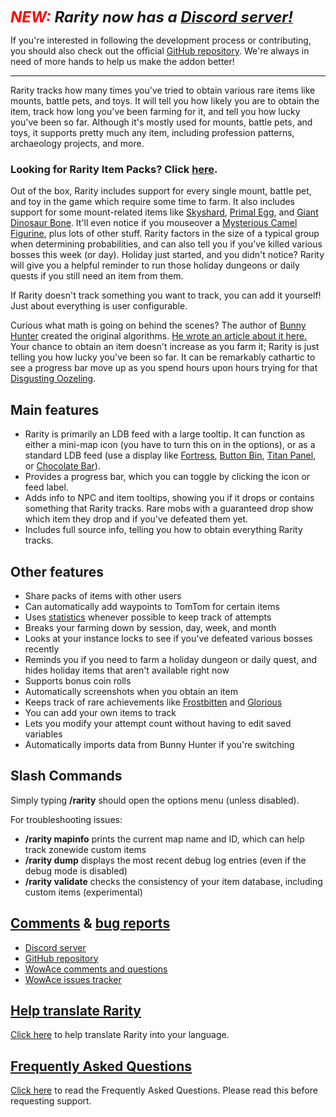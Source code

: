 <p><strong><em><span style="font-size: 24px;"><span style="color: #ff0000;">NEW:</span> Rarity now has a </span><a href="https://discord.gg/sQ3UqtSh6m"><span style="font-size: 24px;">Discord server!</span></a></em></strong></p>
<p>If you're interested in following the development process or contributing, you should also check out the official <a href="https://github.com/WowRarity/Rarity">GitHub repository</a>. We're always in need of more hands to help us make the addon better!</p>
<hr />
<p>Rarity tracks how many times you've tried to obtain various rare items like mounts, battle pets, and toys. It will tell you how likely you are to obtain the item, track how long you've been farming for it, and tell you how lucky you've been so far. Although it's mostly used for mounts, battle pets, and toys, it supports pretty much any item, including profession patterns, archaeology projects, and more.</p>
<h3 id="w-looking-for-rarity-item-packs-scroll-down"><strong>Looking for Rarity Item Packs? Click <a href="https://www.wowace.com/projects/rarity/pages/item-packs">here</a>.</strong></h3>
<p>Out of the box, Rarity includes support for every single mount, battle pet, and toy in the game which require some time to farm. It also includes support for some mount-related items like <a href="http://www.wowhead.com/item=86547">Skyshard</a>, <a href="http://www.wowhead.com/item=94295">Primal Egg</a>, and <a href="http://www.wowhead.com/item=94288">Giant Dinosaur Bone</a>. It'll even notice if you mouseover a <a href="http://www.wowhead.com/npc=50410">Mysterious Camel Figurine</a>, plus lots of other stuff. Rarity factors in the size of a typical group when determining probabilities, and can also tell you if you've killed various bosses this week (or day). Holiday just started, and you didn't notice? Rarity will give you a helpful reminder to run those holiday dungeons or daily quests if you still need an item from them.</p>
<p>If Rarity doesn't track something you want to track, you can add it yourself! Just about everything is user configurable.</p>
<p>Curious what math is going on behind the scenes? The author of <a href="http://www.curse.com/addons/wow/bunny-hunter">Bunny Hunter</a> created the original algorithms. <a href="http://www.iamcal.com/beating-the-rng/">He wrote an article about it here.</a> Your chance to obtain an item doesn't increase as you farm it; Rarity is just telling you how lucky you've been so far. It can be remarkably cathartic to see a progress bar move up as you spend hours upon hours trying for that <a href="http://www.wowhead.com/item=20769">Disgusting Oozeling</a>.</p>
<h2 id="w-main-features">Main features</h2>
<ul>
<li>Rarity is primarily an LDB feed with a large tooltip. It can function as either a mini-map icon (you have to turn this on in the options), or as a standard LDB feed (use a display like <a href="http://wow.curse.com/downloads/wow-addons/details/fortress.aspx">Fortress</a>, <a href="http://wow.curse.com/downloads/wow-addons/details/button-bin.aspx">Button Bin</a>, <a href="http://wow.curse.com/downloads/wow-addons/details/titan-panel.aspx">Titan Panel</a>, or <a href="http://www.curse.com/addons/wow/chocolatebar">Chocolate Bar</a>).</li>
<li>Provides a progress bar, which you can toggle by clicking the icon or feed label.</li>
<li>Adds info to NPC and item tooltips, showing you if it drops or contains something that Rarity tracks. Rare mobs with a guaranteed drop show which item they drop and if you've defeated them yet.</li>
<li>Includes full source info, telling you how to obtain everything Rarity tracks.</li>
</ul>
<h2 id="w-other-features">Other features</h2>
<ul>
<li>Share packs of items with other users</li>
<li>Can automatically add waypoints to TomTom for certain items</li>
<li>Uses <a href="http://www.wowhead.com/achievements=2">statistics</a> whenever possible to keep track of attempts</li>
<li>Breaks your farming down by session, day, week, and month</li>
<li>Looks at your instance locks to see if you've defeated various bosses recently</li>
<li>Reminds you if you need to farm a holiday dungeon or daily quest, and hides holiday items that aren't available right now</li>
<li>Supports bonus coin rolls</li>
<li>Automatically screenshots when you obtain an item</li>
<li>Keeps track of rare achievements like <a href="http://www.wowhead.com/achievement=2257">Frostbitten</a> and <a href="http://www.wowhead.com/achievement=7439">Glorious</a></li>
<li>You can add your own items to track</li>
<li>Lets you modify your attempt count without having to edit saved variables</li>
<li>Automatically imports data from Bunny Hunter if you're switching</li>
</ul>
<h2>Slash Commands</h2>
<p>Simply typing <strong>/rarity</strong> should open the options menu (unless disabled).</p>
<p>For troubleshooting issues:</p>
<ul>
<li><strong>/rarity mapinfo</strong> prints the current map name and ID, which can help track zonewide custom items</li>
<li><strong>/rarity dump</strong> displays the most recent debug log entries (even if the debug mode is disabled)</li>
<li><strong>/rarity validate</strong> checks the consistency of your item database, including custom items (experimental)</li>
</ul>
<h2 id="w-http-www-wowace-com-addons-rarity-comments-http-www"><a href="http://www.wowace.com/addons/rarity/">Comments</a> &amp; <a href="http://www.wowace.com/addons/rarity/tickets/">bug reports</a></h2>
<ul>
<li><a href="https://discord.gg/sQ3UqtSh6m">Discord server</a></li>
<li><a href="https://github.com/WowRarity/Rarity">GitHub repository</a></li>
<li><a href="http://www.wowace.com/addons/rarity/">WowAce comments and questions</a></li>
<li><a href="http://www.wowace.com/addons/rarity/tickets/">WowAce issues tracker</a></li>
</ul>
<h2 id="w-http-www-wowace-com-addons-rarity-localization-help"><a href="http://www.wowace.com/addons/rarity/localization/">Help translate Rarity</a></h2>
<p><a href="http://www.wowace.com/addons/rarity/localization/">Click here</a> to help translate Rarity into your language.</p>
<h2 id="w-http-www-wowace-com-addons-rarity-forum-40930-frequently"><a href="https://www.wowace.com/projects/rarity/pages/faq">Frequently Asked Questions</a></h2>
<p><a href="https://www.wowace.com/projects/rarity/pages/faq">Click here</a> to read the Frequently Asked Questions. Please read this before requesting support.</p>